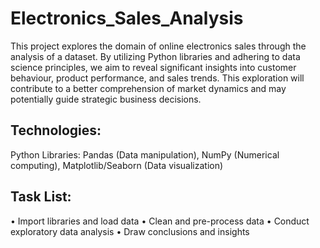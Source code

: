 # ****Electronics_Sales_Analysis****

This project explores the domain of online electronics sales through the analysis of a dataset. By utilizing Python libraries and adhering to data science principles, we aim to reveal significant insights into customer behaviour, product performance, and sales trends. This exploration will contribute to a better comprehension of market dynamics and may potentially guide strategic business decisions. 

## **Technologies**:
Python Libraries: Pandas (Data manipulation), NumPy (Numerical computing), Matplotlib/Seaborn (Data visualization)

## **Task List**:
•	  Import libraries and load data
•	  Clean and pre-process data
•	  Conduct exploratory data analysis
•	  Draw conclusions and insights


